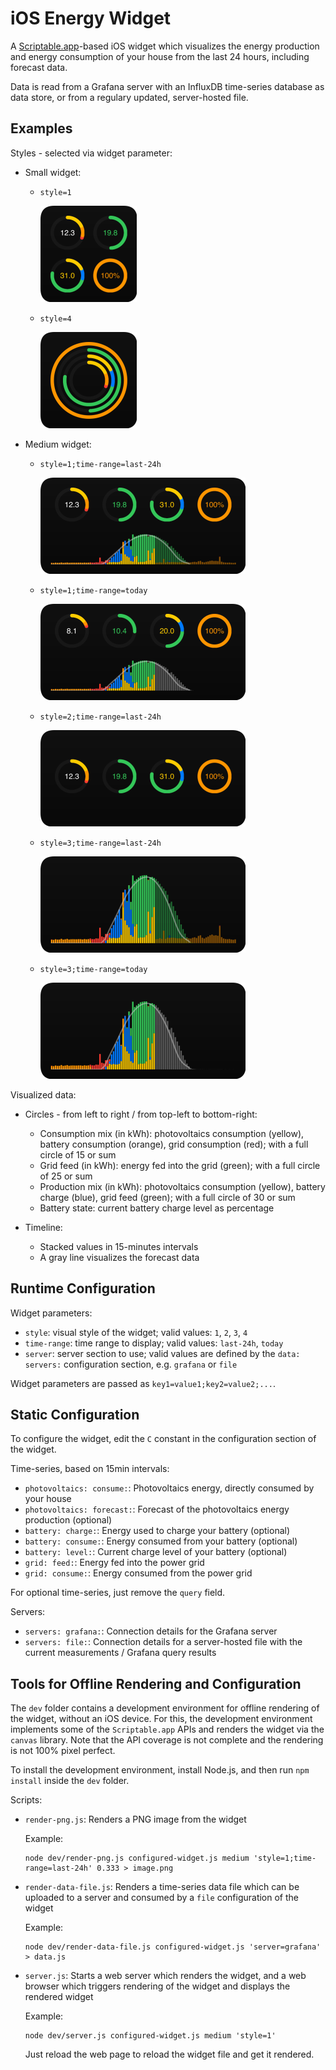 # iOS Energy Widget

A [Scriptable.app](https://scriptable.app)-based iOS widget which visualizes the energy production and energy consumption of your house from the last 24 hours, including forecast data.

Data is read from a Grafana server with an InfluxDB time-series database as data store, or from a regulary updated, server-hosted file.

## Examples

Styles - selected via widget parameter:

- Small widget:

  - `style=1`

    ![](readme-assets/example-small-1.png)

  - `style=4`

    ![](readme-assets/example-small-4.png)

- Medium widget:

  - `style=1;time-range=last-24h`

    ![](readme-assets/example-medium-1.png)

  - `style=1;time-range=today`

    ![](readme-assets/example-medium-1t.png)

  - `style=2;time-range=last-24h`

    ![](readme-assets/example-medium-2.png)

  - `style=3;time-range=last-24h`

    ![](readme-assets/example-medium-3.png)

  - `style=3;time-range=today`

    ![](readme-assets/example-medium-3t.png)

Visualized data:

- Circles - from left to right / from top-left to bottom-right:
  - Consumption mix (in kWh): photovoltaics consumption (yellow), battery consumption (orange), grid consumption (red); with a full circle of 15 or sum
  - Grid feed (in kWh): energy fed into the grid (green); with a full circle of 25 or sum
  - Production mix (in kWh): photovoltaics consumption (yellow), battery charge (blue), grid feed (green); with a full circle of 30 or sum
  - Battery state: current battery charge level as percentage
 
 - Timeline:
   - Stacked values in 15-minutes intervals
   - A gray line visualizes the forecast data

## Runtime Configuration

Widget parameters:

* `style`: visual style of the widget; valid values: `1`, `2`, `3`, `4`
* `time-range`: time range to display; valid values: `last-24h`, `today`
* `server`: server section to use; valid values are defined by the `data: servers:` configuration section, e.g. `grafana` or `file`

Widget parameters are passed as `key1=value1;key2=value2;...`.

## Static Configuration

To configure the widget, edit the `C` constant in the configuration section of the widget.

Time-series, based on 15min intervals:

* `photovoltaics: consume:`: Photovoltaics energy, directly consumed by your house
* `photovoltaics: forecast:`: Forecast of the photovoltaics energy production (optional)
* `battery: charge:`: Energy used to charge your battery (optional)
* `battery: consume:`: Energy consumed from your battery (optional)
* `battery: level:`: Current charge level of your battery (optional)
* `grid: feed:`: Energy fed into the power grid
* `grid: consume:`: Energy consumed from the power grid

For optional time-series, just remove the `query` field.

Servers:

* `servers: grafana:`: Connection details for the Grafana server
* `servers: file:`: Connection details for a server-hosted file with the current measurements / Grafana query results

## Tools for Offline Rendering and Configuration

The `dev` folder contains a development environment for offline rendering of the widget, without an iOS device. For this, the development environment implements some of the `Scriptable.app` APIs and renders the widget via the `canvas` library. Note that the API coverage is not complete and the rendering is not 100% pixel perfect.

To install the development environment, install Node.js, and then run `npm install` inside the `dev` folder.

Scripts:

* `render-png.js`: Renders a PNG image from the widget

  Example:
  ```
  node dev/render-png.js configured-widget.js medium 'style=1;time-range=last-24h' 0.333 > image.png
  ```

* `render-data-file.js`: Renders a time-series data file which can be uploaded to a server and consumed by a `file` configuration of the widget

  Example:
  ```
  node dev/render-data-file.js configured-widget.js 'server=grafana' > data.js
  ```

* `server.js`: Starts a web server which renders the widget, and a web browser which triggers rendering of the widget and displays the rendered widget

  Example:
  ```
  node dev/server.js configured-widget.js medium 'style=1'
  ```
  
  Just reload the web page to reload the widget file and get it rendered.
